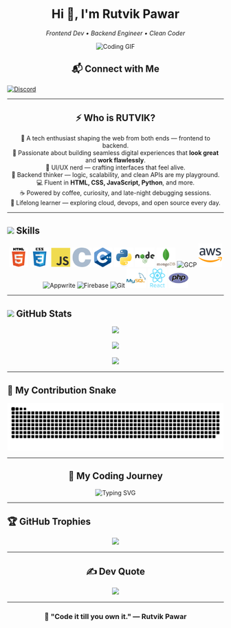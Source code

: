 <h1 align="center">Hi 👋, I'm Rutvik Pawar</h1>
<p align="center"><em>Frontend Dev • Backend Engineer • Clean Coder</em></p>

<p align="center">
  <img src=".gif" width="400" alt="Coding GIF"/>
</p>

<h2 align="center">📬 Connect with Me</h2>

<p align="left">
  <a href="https://discord.com/users/1339773264964091926" target="_blank">
    <img src="https://img.shields.io/badge/Discord-%237289DA.svg?style=for-the-badge&logo=discord&logoColor=white" alt="Discord"/>
  </a>
</p>

---

<h2 align="center">⚡ Who is RUTVIK?</h2>

<p align="center">
🚀 A tech enthusiast shaping the web from both ends — frontend to backend. <br/>
🎯 Passionate about building seamless digital experiences that <b>look great</b> and <b>work flawlessly</b>. <br/>
🎨 UI/UX nerd — crafting interfaces that feel alive. <br/>
🧠 Backend thinker — logic, scalability, and clean APIs are my playground. <br/>
💻 Fluent in <b>HTML, CSS, JavaScript, Python</b>, and more. <br/>
☕ Powered by coffee, curiosity, and late-night debugging sessions. <br/>
🌱 Lifelong learner — exploring cloud, devops, and open source every day.
</p>

---

<h2 align="left">
  <img src="https://media2.giphy.com/media/QssGEmpkyEOhBCb7e1/giphy.gif" width="25">
  Skills
</h2>

<p align="center">
  <img src="https://raw.githubusercontent.com/devicons/devicon/master/icons/html5/html5-original-wordmark.svg" width="45" alt="HTML5"/>
  <img src="https://raw.githubusercontent.com/devicons/devicon/master/icons/css3/css3-original-wordmark.svg" width="45" alt="CSS3"/>
  <img src="https://raw.githubusercontent.com/devicons/devicon/master/icons/javascript/javascript-original.svg" width="45" alt="JavaScript"/>
  <img src="https://raw.githubusercontent.com/devicons/devicon/master/icons/c/c-original.svg" width="45" alt="C"/>
  <img src="https://raw.githubusercontent.com/devicons/devicon/master/icons/cplusplus/cplusplus-original.svg" width="45" alt="C++"/>
  <img src="https://raw.githubusercontent.com/devicons/devicon/master/icons/python/python-original.svg" width="45" alt="Python"/>
  <img src="https://raw.githubusercontent.com/devicons/devicon/master/icons/nodejs/nodejs-original-wordmark.svg" width="45" alt="Node.js"/>
  <img src="https://raw.githubusercontent.com/devicons/devicon/master/icons/mongodb/mongodb-original-wordmark.svg" width="45" alt="MongoDB"/>
  <img src="https://www.vectorlogo.zone/logos/google_cloud/google_cloud-icon.svg" width="45" alt="GCP"/>
  <img src="https://raw.githubusercontent.com/devicons/devicon/master/icons/amazonwebservices/amazonwebservices-original-wordmark.svg" width="55" alt="AWS"/>
  <img src="https://www.vectorlogo.zone/logos/appwriteio/appwriteio-icon.svg" width="45" alt="Appwrite"/>
  <img src="https://www.vectorlogo.zone/logos/firebase/firebase-icon.svg" width="45" alt="Firebase"/>
  <img src="https://www.vectorlogo.zone/logos/git-scm/git-scm-icon.svg" width="45" alt="Git"/>
  <img src="https://raw.githubusercontent.com/devicons/devicon/master/icons/mysql/mysql-original-wordmark.svg" width="45" alt="MySQL"/>
  <img src="https://raw.githubusercontent.com/devicons/devicon/master/icons/react/react-original-wordmark.svg" width="45" alt="React"/>
  <img src="https://raw.githubusercontent.com/devicons/devicon/master/icons/php/php-original.svg" width="45" alt="PHP"/>
</p>

---

<h2 align="left">
  <img src="https://media.giphy.com/media/iY8CRBdQXODJSCERIr/giphy.gif" width="35">
  GitHub Stats
</h2>

<p align="center">
  <img src="https://github-readme-stats.vercel.app/api?username=Rutvik-54&theme=shadow_blue&hide_border=false&include_all_commits=false&count_private=false" /><br/><br/>
  <img src="https://nirzak-streak-stats.vercel.app/?user=Rutvik-54&theme=shadow_blue&hide_border=false" /><br/><br/>
  <img src="https://github-readme-stats.vercel.app/api/top-langs/?username=Rutvik-54&theme=shadow_blue&hide_border=false&include_all_commits=false&count_private=false&layout=compact"/>
</p>

---

<h2 align="left">🐍 My Contribution Snake</h2>

<p align="center">
  <img src="https://github.com/Platane/snk/raw/output/github-contribution-grid-snake.svg" alt="snake gif" />
</p>

---

<h2 align="center">🧠 My Coding Journey</h2>

<p align="center">
  <img src="https://readme-typing-svg.demolab.com?font=Fira+Code&weight=500&size=22&duration=3000&pause=1000&color=F7F7F7&vCenter=true&width=435&lines=Frontend+%2F+Backend+Developer;Clean+and+Minimal+Coder;Crafting+UI+and+APIs+with+Vibes;Always+Learning+%F0%9F%9A%80" alt="Typing SVG" />
</p>

---

<h2 align="left">🏆 GitHub Trophies</h2>

<p align="center">
  <img src="https://github-profile-trophy.vercel.app/?username=Rutvik-54&theme=radical&no-frame=false&no-bg=true&margin-w=4" />
</p>

---

<h2 align="center">✍️ Dev Quote</h2>

<p align="center">
  <img src="https://quotes-github-readme.vercel.app/api?type=horizontal&theme=merko" />
</p>


---

<h3 align="center">💬 "Code it till you own it." — Rutvik Pawar</h3>
